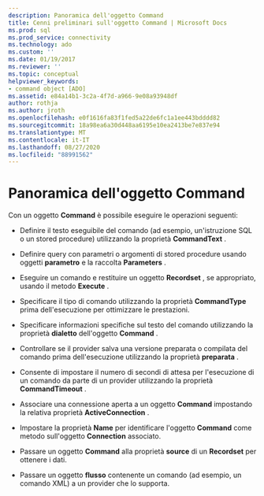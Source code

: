```yaml
---
description: Panoramica dell'oggetto Command
title: Cenni preliminari sull'oggetto Command | Microsoft Docs
ms.prod: sql
ms.prod_service: connectivity
ms.technology: ado
ms.custom: ''
ms.date: 01/19/2017
ms.reviewer: ''
ms.topic: conceptual
helpviewer_keywords:
- command object [ADO]
ms.assetid: e84a14b1-3c2a-4f7d-a966-9e08a93948df
author: rothja
ms.author: jroth
ms.openlocfilehash: e0f1616fa83f1fed5a22de6fc1a1ee443bdddd82
ms.sourcegitcommit: 18a98ea6a30d448aa6195e10ea2413be7e837e94
ms.translationtype: MT
ms.contentlocale: it-IT
ms.lasthandoff: 08/27/2020
ms.locfileid: "88991562"
---
```

# <a name="command-object-overview"></a>Panoramica dell'oggetto Command
Con un oggetto **Command** è possibile eseguire le operazioni seguenti:  
  
-   Definire il testo eseguibile del comando (ad esempio, un'istruzione SQL o un stored procedure) utilizzando la proprietà **CommandText** .  
  
-   Definire query con parametri o argomenti di stored procedure usando oggetti **parametro** e la raccolta **Parameters** .  
  
-   Eseguire un comando e restituire un oggetto **Recordset** , se appropriato, usando il metodo **Execute** .  
  
-   Specificare il tipo di comando utilizzando la proprietà **CommandType** prima dell'esecuzione per ottimizzare le prestazioni.  
  
-   Specificare informazioni specifiche sul testo del comando utilizzando la proprietà **dialetto** dell'oggetto **Command** .  
  
-   Controllare se il provider salva una versione preparata o compilata del comando prima dell'esecuzione utilizzando la proprietà **preparata** .  
  
-   Consente di impostare il numero di secondi di attesa per l'esecuzione di un comando da parte di un provider utilizzando la proprietà **CommandTimeout** .  
  
-   Associare una connessione aperta a un oggetto **Command** impostando la relativa proprietà **ActiveConnection** .  
  
-   Impostare la proprietà **Name** per identificare l'oggetto **Command** come metodo sull'oggetto **Connection** associato.  
  
-   Passare un oggetto **Command** alla proprietà **source** di un **Recordset** per ottenere i dati.  
  
-   Passare un oggetto **flusso** contenente un comando (ad esempio, un comando XML) a un provider che lo supporta.

